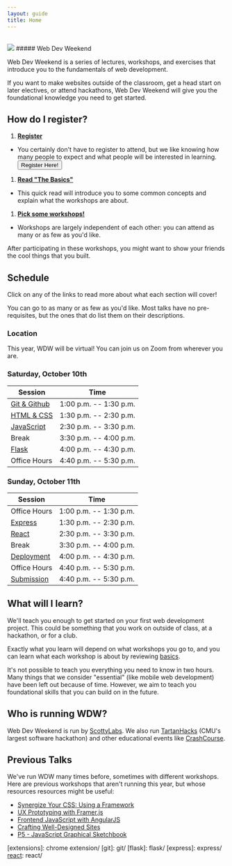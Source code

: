 ```yaml
---
layout: guide
title: Home
---
```


<br>

<img class="hero-logo" src="{{ site.baseurl }}/assets/img/logo.svg">
##### Web Dev Weekend

<span id="time"></span>

Web Dev Weekend is a series of lectures, workshops, and exercises that introduce
you to the fundamentals of web development.

If you want to make websites outside of the classroom, get a head start on later
electives, or attend hackathons, Web Dev Weekend will give you the foundational
knowledge you need to get started.


## How do I register?

1. __[Register]({{site.registration_link}})__
  - You certainly don't have to register to attend, but we like knowing how many
    people to expect and what people will be interested in learning.
    <a href="{{site.registration_link}}"><button>Register Here!</button></a>
1. __[Read "The Basics"][basics]__
  - This quick read will introduce you to some common concepts and explain what
    the workshops are about.
1. __[Pick some workshops!](#schedule)__
  - Workshops are largely independent of each other: you can attend as many or
    as few as you'd like.

After participating in these workshops, you might want to show your friends the
cool things that you built.

## Schedule

Click on any of the links to read more about what each section will cover!

You can go to as many or as few as you'd like. Most talks have no
pre-requisites, but the ones that do list them on their descriptions.

### Location
This year, WDW will be virtual! You can join us on Zoom from wherever you are.
<div class="zoom"></div>

### Saturday, October 10th

| Session                                                      | Time                   |
|--------------------------------------------------------------|:----------------------:|
| [Git & Github](git/)                                         | 1:00 p.m. -- 1:30 p.m. |
| [HTML & CSS](html+css/)                                      | 1:30 p.m. -- 2:30 p.m. |
| [JavaScript](javascript/)                                    | 2:30 p.m. -- 3:30 p.m. |
| Break                                                        | 3:30 p.m. -- 4:00 p.m. |
| [Flask](flask/)                                              | 4:00 p.m. -- 4:30 p.m. |
| Office Hours                                                 | 4:40 p.m. -- 5:30 p.m. |

### Sunday, October 11th

| Session                                                      | Time                   |
|--------------------------------------------------------------|:----------------------:|
| Office Hours                                                 | 1:00 p.m. -- 1:30 p.m. |
| [Express](express/)                                          | 1:30 p.m. -- 2:30 p.m. |
| [React](react/)                                              | 2:30 p.m. -- 3:30 p.m. |
| Break                                                        | 3:30 p.m. -- 4:00 p.m. |
| [Deployment](deployment/)                                    | 4:00 p.m. -- 4:30 p.m. |
| Office Hours                                                 | 4:40 p.m. -- 5:30 p.m. |
| [Submission](https://forms.gle/hbubcVAhdPNhwiT56)            | 4:40 p.m. -- 5:30 p.m. |



## What will I learn?

We'll teach you enough to get started on your first web development project.
This could be something that you work on outside of class, at a hackathon, or
for a club.

Exactly what you learn will depend on what workshops you go to, and you can
learn what each workshop is about by reviewing [basics][basics].

It's not possible to teach you everything you need to know in two hours. Many
things that we consider "essential" (like mobile web development) have been left
out because of time. However, we aim to teach you foundational skills that you
can build on in the future.


## Who is running WDW?

Web Dev Weekend is run by [ScottyLabs](https://scottylabs.org). We also run
[TartanHacks](http://tartanhacks.com/) (CMU's largest software hackathon) and
other educational events like
[CrashCourse](https://scottylabs.org/crashcourse/).

## Previous Talks

We've run WDW many times before, sometimes with different workshops. Here are
previous workshops that aren't running this year, but whose resources resources
might be useful:

- [Synergize Your CSS: Using a Framework][css-frameworks]
- [UX Prototyping with Framer.js][framer]
- [Frontend JavaScript with AngularJS][angular]
- [Crafting Well-Designed Sites][design]
- [P5 - JavaScript Graphical Sketchbook][p5]

[basics]: basics/
[html+css]: html+css/
[design]: design/
[p5]: p5/
[react]: react/
[css-frameworks]: css/
[javascript]: javascript/
[tensorflow]: tensorflow/
[backend]: backend/
[deployment]: deployment/
[angular]: angular/
[framer]: prototyping/
[rest]: rest/
[postman]: postman/
[setup]: setup/
[appengine]: appengine/
[extensions]: chrome extension/
[git]: git/
[flask]: flask/
[express]: express/
[react]: react/

<!-- schema.org information about the event, so it shows up in Google -->
<script type="application/ld+json">
{
  "@context": "http://schema.org/",
  "@type": "Event",
  "name": "Web Dev Weekend",
  "organizer": {
    "@type": "Organization",
    "name": "ScottyLabs",
    "sameAs": "https://scottylabs.org/"
  },
  "startDate": "2016-11-4T13:40",
  "endDate": "2016-11-5T20:00",
  "description": "A series of interactive workshops that teach the fundamentals of web development.",
  "location": {
      "@type": "Place",
      "name": "Wean Mac Cluster",
      "address": "WEH 5201"
  },
  "image": "{{ site.baseurl }}/assets/img/logo.svg"
  }
</script>

